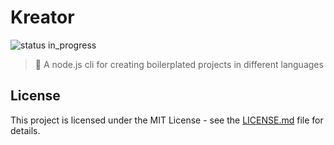 # Kreator

![status in_progress](https://img.shields.io/badge/status-in_progress-brightgreen.svg?style=flat-square)

> 🧵 A node.js cli for creating boilerplated projects in different languages

## License

This project is licensed under the MIT License - see the [LICENSE.md](LICENSE.md) file for details.
